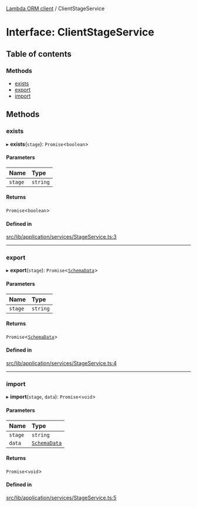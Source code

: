 [Lambda ORM client](../README.md) / ClientStageService

# Interface: ClientStageService

## Table of contents

### Methods

- [exists](ClientStageService.md#exists)
- [export](ClientStageService.md#export)
- [import](ClientStageService.md#import)

## Methods

### exists

▸ **exists**(`stage`): `Promise`\<`boolean`\>

#### Parameters

| Name | Type |
| :------ | :------ |
| `stage` | `string` |

#### Returns

`Promise`\<`boolean`\>

#### Defined in

[src/lib/application/services/StageService.ts:3](https://github.com/lambda-orm/lambdaorm-client-node/blob/94c96ec28de1a2050723593cb991dc0ebf39ded6/src/lib/application/services/StageService.ts#L3)

___

### export

▸ **export**(`stage`): `Promise`\<[`SchemaData`](SchemaData.md)\>

#### Parameters

| Name | Type |
| :------ | :------ |
| `stage` | `string` |

#### Returns

`Promise`\<[`SchemaData`](SchemaData.md)\>

#### Defined in

[src/lib/application/services/StageService.ts:4](https://github.com/lambda-orm/lambdaorm-client-node/blob/94c96ec28de1a2050723593cb991dc0ebf39ded6/src/lib/application/services/StageService.ts#L4)

___

### import

▸ **import**(`stage`, `data`): `Promise`\<`void`\>

#### Parameters

| Name | Type |
| :------ | :------ |
| `stage` | `string` |
| `data` | [`SchemaData`](SchemaData.md) |

#### Returns

`Promise`\<`void`\>

#### Defined in

[src/lib/application/services/StageService.ts:5](https://github.com/lambda-orm/lambdaorm-client-node/blob/94c96ec28de1a2050723593cb991dc0ebf39ded6/src/lib/application/services/StageService.ts#L5)
